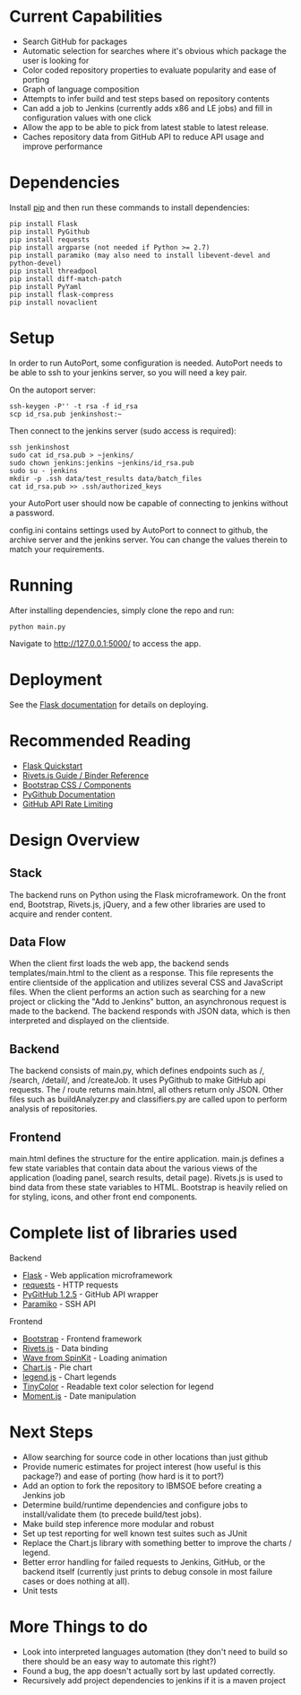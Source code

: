 Current Capabilities
========
 - Search GitHub for packages
 - Automatic selection for searches where it's obvious which package the user is looking for
 - Color coded repository properties to evaluate popularity and ease of porting
 - Graph of language composition
 - Attempts to infer build and test steps based on repository contents
 - Can add a job to Jenkins (currently adds x86 and LE jobs) and fill in configuration values with one click
 - Allow the app to be able to pick from latest stable to latest release.
 - Caches repository data from GitHub API to reduce API usage and improve performance


Dependencies
========
Install [pip](https://pip.pypa.io/en/latest/installing.html) and then run these commands to install dependencies:

    pip install Flask
    pip install PyGithub
    pip install requests
    pip install argparse (not needed if Python >= 2.7)
    pip install paramiko (may also need to install libevent-devel and python-devel)
    pip install threadpool
    pip install diff-match-patch
    pip install PyYaml
    pip install flask-compress
    pip install novaclient

Setup
========
In order to run AutoPort, some configuration is needed. AutoPort needs to be able to ssh to your jenkins server, so you will need a key pair.

On the autoport server:

    ssh-keygen -P'' -t rsa -f id_rsa
    scp id_rsa.pub jenkinshost:~

Then connect to the jenkins server (sudo access is required):

    ssh jenkinshost
    sudo cat id_rsa.pub > ~jenkins/
    sudo chown jenkins:jenkins ~jenkins/id_rsa.pub
    sudo su - jenkins
    mkdir -p .ssh data/test_results data/batch_files
    cat id_rsa.pub >> .ssh/authorized_keys

your AutoPort user should now be capable of connecting to jenkins without a password.

config.ini contains settings used by AutoPort to connect to github, the archive server and the jenkins server. You can change the values therein to match your requirements.

Running
========
After installing dependencies, simply clone the repo and run:

    python main.py

Navigate to http://127.0.0.1:5000/ to access the app.

Deployment
========
See the [Flask documentation](http://flask.pocoo.org/docs/0.10/deploying/#deployment) for details on deploying.

Recommended Reading
========
 - [Flask Quickstart](http://flask.pocoo.org/docs/0.10/quickstart/)
 - [Rivets.js Guide / Binder Reference](http://rivetsjs.com/)
 - [Bootstrap CSS / Components](http://getbootstrap.com/)
 - [PyGithub Documentation](http://jacquev6.github.io/PyGithub/v1/)
 - [GitHub API Rate Limiting](https://developer.github.com/v3/#rate-limiting)

Design Overview
========
Stack
------
The backend runs on Python using the Flask microframework. On the front end, Bootstrap, Rivets.js, jQuery, and a few other libraries are used to acquire and render content.

Data Flow
------
When the client first loads the web app, the backend sends templates/main.html to the client as a response. This file represents the entire clientside of the application and utilizes several CSS and JavaScript files. When the client performs an action such as searching for a new project or clicking the "Add to Jenkins" button, an asynchronous request is made to the backend. The backend responds with JSON data, which is then interpreted and displayed on the clientside.

Backend
------
The backend consists of main.py, which defines endpoints such as /, /search, /detail/<id>, and /createJob. It uses PyGithub to make GitHub api requests. The / route returns main.html, all others return only JSON. Other files such as buildAnalyzer.py and classifiers.py are called upon to perform analysis of repositories.

Frontend
------
main.html defines the structure for the entire application. main.js defines a few state variables that contain data about the various views of the application (loading panel, search results, detail page). Rivets.js is used to bind data from these state variables to HTML. Bootstrap is heavily relied on for styling, icons, and other front end components.

Complete list of libraries used
==========
Backend
- [Flask](http://flask.pocoo.org/) - Web application microframework
- [requests](http://docs.python-requests.org/en/latest/) - HTTP requests
- [PyGitHub 1.2.5](https://github.com/jacquev6/PyGithub) - GitHub API wrapper
- [Paramiko](http://www.lag.net/paramiko/) - SSH API

Frontend
- [Bootstrap](http://getbootstrap.com/) - Frontend framework
- [Rivets.js](http://rivetsjs.com/) - Data binding
- [Wave from SpinKit](https://github.com/tobiasahlin/SpinKit/blob/master/3-wave.html) - Loading animation
- [Chart.js](http://www.chartjs.org/) - Pie chart
- [legend.js](https://github.com/bebraw/Chart.js.legend/blob/master/src/legend.js) - Chart legends
- [TinyColor](https://github.com/bgrins/TinyColor) - Readable text color selection for legend
- [Moment.js](http://momentjs.com/) - Date manipulation

Next Steps
=========
- Allow searching for source code in other locations than just github
- Provide numeric estimates for project interest (how useful is this package?) and ease of porting (how hard is it to port?)
- Add an option to fork the repository to IBMSOE before creating a Jenkins job
- Determine build/runtime dependencies and configure jobs to install/validate them (to precede build/test jobs).
- Make build step inference more modular and robust
- Set up test reporting for well known test suites such as JUnit
- Replace the Chart.js library with something better to improve the charts / legend.
- Better error handling for failed requests to Jenkins, GitHub, or the backend itself (currently just prints to debug console in most failure cases or does nothing at all).
- Unit tests


More Things to do
==========
- Look into interpreted languages automation (they don't need to build so there should be an easy way to automate this right?)
- Found a bug, the app doesn't actually sort by last updated correctly.
- Recursively add project dependencies to jenkins if it is a maven project
